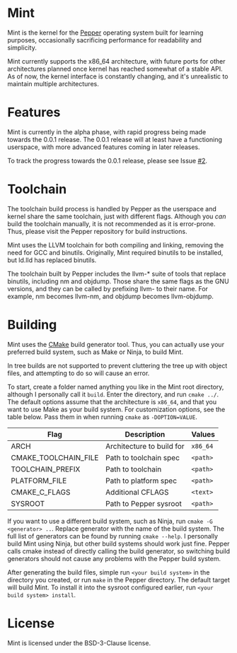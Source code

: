 # Mint
Mint is the kernel for the [Pepper](https://github.com/PoisonNinja/Pepper.git) operating system built for learning purposes, occasionally sacrificing performance for readability and simplicity.

Mint currently supports the x86_64 architecture, with future ports for other architectures planned once kernel has reached somewhat of a stable API. As of now, the kernel interface is constantly changing, and it's unrealistic to maintain multiple architectures.

# Features
Mint is currently in the alpha phase, with rapid progress being made towards the 0.0.1 release. The 0.0.1 release will at least have a functioning userspace, with more advanced features coming in later releases.

To track the progress towards the 0.0.1 release, please see Issue [#2](https://github.com/PoisonNinja/mint/issues/1).

# Toolchain
The toolchain build process is handled by Pepper as the userspace and kernel share the same toolchain, just with different flags. Although you *can* build the toolchain manually, it is not recommended as it is error-prone. Thus, please visit the Pepper repository for build instructions.

Mint uses the LLVM toolchain for both compiling and linking, removing the need for GCC and binutils. Originally, Mint required binutils to be installed, but ld.lld has replaced binutils.

The toolchain built by Pepper includes the llvm-* suite of tools that replace binutils, including nm and objdump. Those share the same flags as the GNU versions, and they can be called by prefixing llvm- to their name. For example, nm becomes llvm-nm, and objdump becomes llvm-objdump.

# Building
Mint uses the [CMake](https://cmake.org/) build generator tool. Thus, you can actually use your preferred build system, such as Make or Ninja, to build Mint.

In tree builds are not supported to prevent cluttering the tree up with object files, and attempting to do so will cause an error.

To start, create a folder named anything you like in the Mint root directory, although I personally call it `build`. Enter the directory, and run `cmake ../`. The default options assume that the architecture is `x86_64`, and that you want to use Make as your build system. For customization options, see the table below. Pass them in when running `cmake` as `-DOPTION=VALUE`.

|Flag                |Description               | Values   |
|--------------------|--------------------------|----------|
|ARCH                |Architecture to build for | `x86_64` |
|CMAKE_TOOLCHAIN_FILE|Path to toolchain spec    | `<path>` |
|TOOLCHAIN_PREFIX    |Path to toolchain         | `<path>` |
|PLATFORM_FILE       |Path to platform spec     | `<path>` |
|CMAKE_C_FLAGS       |Additional CFLAGS         | `<text>` |
|SYSROOT             |Path to Pepper sysroot    | `<path>` |

If you want to use a different build system, such as Ninja, run `cmake -G <generator> ..`. Replace generator with the name of the build system. The full list of generators can be found by running `cmake --help`. I personally build Mint using Ninja, but other build systems should work just fine. Pepper calls cmake instead of directly calling the build generator, so switching build generators should not cause any problems with the Pepper build system.

After generating the build files, simple run `<your build system>` in the directory you created, or run `make` in the Pepper directory. The default target will build Mint. To install it into the sysroot configured earlier, run `<your build system> install`.

# License
Mint is licensed under the BSD-3-Clause license.
